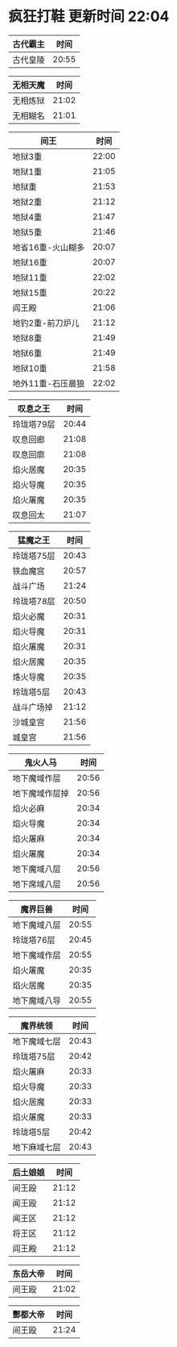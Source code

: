 # 疯狂打鞋 更新时间 22:04

| 古代霸主   | 时间    |
|--------|-------|
| 古代皇陵 | 20:55 |

| 无相天魔   | 时间    |
|--------|-------|
| 无相炼狱 | 21:02 |
| 无相糊名 | 21:01 |

| 间王   | 时间    |
|--------|-------|
| 地狱3重 | 22:00 |
| 地狱1重 | 21:05 |
| 地狱重 | 21:53 |
| 地狱2重 | 21:12 |
| 地狱4重 | 21:47 |
| 地狱5重 | 21:46 |
| 地省16重-火山糊多 | 20:07 |
| 地狱16重 | 20:07 |
| 地狱11重 | 22:02 |
| 地狱15重 | 20:22 |
| 阎王殿 | 21:06 |
| 地钓2重-前刀炉儿 | 21:12 |
| 地狱8重 | 21:49 |
| 地狱6重 | 21:49 |
| 地狱10重 | 21:58 |
| 地外11重-石压晨狼 | 22:02 |

| 叹息之王   | 时间    |
|--------|-------|
| 玲珑塔79层 | 20:44 |
| 叹息回廊 | 21:08 |
| 叹息回廓 | 21:08 |
| 焰火居魔 | 20:35 |
| 焰火导魔 | 20:35 |
| 焰火屠魔 | 20:35 |
| 叹息回太 | 21:07 |

| 猛魔之王   | 时间    |
|--------|-------|
| 玲珑塔75层 | 20:43 |
| 铁血魔宫 | 20:57 |
| 战斗广场 | 21:24 |
| 玲珑塔78层 | 20:50 |
| 焰火必魔 | 20:31 |
| 焰火导魔 | 20:31 |
| 焰火屠魔 | 20:31 |
| 焰火居魔 | 20:35 |
| 烙火导魔 | 20:35 |
| 玲珑塔5层 | 20:43 |
| 战斗广场掉 | 21:12 |
| 沙城皇宫 | 21:56 |
| 城皇宫 | 21:56 |

| 鬼火人马   | 时间    |
|--------|-------|
| 地下魔域作层 | 20:56 |
| 地下魔域作层掉 | 20:56 |
| 焰火必麻 | 20:34 |
| 焰火导魔 | 20:34 |
| 焰火屠麻 | 20:34 |
| 焰火屠魔 | 20:34 |
| 地下魔域八层 | 20:56 |
| 地下席域八层 | 20:56 |

| 魔界巨兽   | 时间    |
|--------|-------|
| 地下魔域八层 | 20:55 |
| 玲珑塔76层 | 20:45 |
| 地下魔域作层 | 20:55 |
| 焰火屠魔 | 20:35 |
| 焰火居魔 | 20:35 |
| 地下魔域八导 | 20:55 |

| 魔界统领   | 时间    |
|--------|-------|
| 地下魔域七层 | 20:43 |
| 玲珑塔75层 | 20:42 |
| 焰火屠麻 | 20:33 |
| 焰火导魔 | 20:33 |
| 焰火居魔 | 20:33 |
| 焰火屠魔 | 20:33 |
| 玲珑塔5层 | 20:42 |
| 地下麻域七层 | 20:43 |

| 后土娘娘   | 时间    |
|--------|-------|
| 间王殴 | 21:12 |
| 闻王殴 | 21:12 |
| 闻王区 | 21:12 |
| 将王区 | 21:12 |
| 阎王殿 | 21:12 |

| 东岳大帝   | 时间    |
|--------|-------|
| 间王殴 | 21:02 |

| 酆都大帝   | 时间    |
|--------|-------|
| 间王殴 | 21:24 |